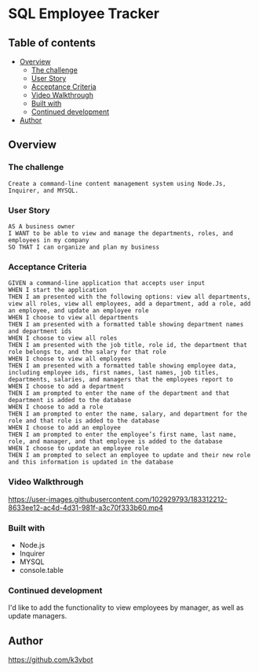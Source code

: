 # SQL Employee Tracker

## Table of contents

- [Overview](#overview)
  - [The challenge](#the-challenge)
  - [User Story](#user-story)
  - [Acceptance Criteria](#acceptance-criteria)
  - [Video Walkthrough](#video-walkthrough)
  - [Built with](#built-with)
  - [Continued development](#continued-development)
- [Author](#author)


## Overview

### The challenge

```
Create a command-line content management system using Node.Js, Inquirer, and MYSQL.
```
### User Story

```
AS A business owner
I WANT to be able to view and manage the departments, roles, and employees in my company
SO THAT I can organize and plan my business
```

### Acceptance Criteria

```
GIVEN a command-line application that accepts user input
WHEN I start the application
THEN I am presented with the following options: view all departments, view all roles, view all employees, add a department, add a role, add an employee, and update an employee role
WHEN I choose to view all departments
THEN I am presented with a formatted table showing department names and department ids
WHEN I choose to view all roles
THEN I am presented with the job title, role id, the department that role belongs to, and the salary for that role
WHEN I choose to view all employees
THEN I am presented with a formatted table showing employee data, including employee ids, first names, last names, job titles, departments, salaries, and managers that the employees report to
WHEN I choose to add a department
THEN I am prompted to enter the name of the department and that department is added to the database
WHEN I choose to add a role
THEN I am prompted to enter the name, salary, and department for the role and that role is added to the database
WHEN I choose to add an employee
THEN I am prompted to enter the employee’s first name, last name, role, and manager, and that employee is added to the database
WHEN I choose to update an employee role
THEN I am prompted to select an employee to update and their new role and this information is updated in the database

```


### Video Walkthrough



https://user-images.githubusercontent.com/102929793/183312212-8633ee12-ac4d-4d31-981f-a3c70f333b60.mp4




### Built with

- Node.js
- Inquirer
- MYSQL
- console.table

### Continued development

I'd like to add the functionality to view employees by manager, as well as update managers.  

## Author

https://github.com/k3vbot

